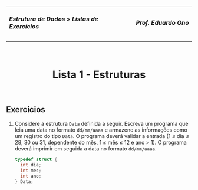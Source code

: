 <table>
<tr>
<tr></th>
<td align="left">
<img width="5000" height="0">
<h5>Estrutura de Dados > Listas de Exercícios</h5>
</td>
<th></th>
<td align="right">
<img width="auto" height="0">
<h5>Prof.&nbsp;Eduardo&nbsp;Ono</h5>
</td>
</tr>
</table>

<br>

<h1 align="center">
Lista 1 - Estruturas
</h1>

<br>

## Exercícios

1. Considere a estrutura `Data` definida a seguir. Escreva um programa que leia uma data no formato `dd/mm/aaaa` e armazene as informações como um registro do tipo `Data`. O programa deverá validar a entrada (1 &le; dia &le; 28, 30 ou 31, dependente do mês, 1 &le; mês &le; 12 e ano > 1). O programa deverá imprimir em seguida a data no formato `dd/mm/aaaa`.

    ```c
    typedef struct {
      int dia;
      int mes;
      int ano;
    } Data;
    ```

<br>
